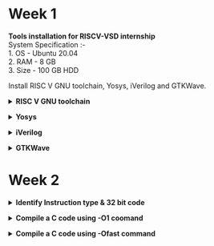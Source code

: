 # Week 1
**Tools installation for RISCV-VSD internship**  
System Specification :-   
    1. OS - Ubuntu 20.04  
    2. RAM - 8 GB  
    3. Size - 100 GB HDD  

Install RISC V GNU toolchain, Yosys, iVerilog and GTKWave.  
**<details><summary> RISC V GNU toolchain </summary>**  
1. Install dependencies needed to build the toolchain.  
`sudo apt-get install autoconf automake autotools-dev curl python3 python3-pip libmpc-dev libmpfr-dev libgmp-dev gawk build-essential bison flex texinfo gperf libtool patchutils bc zlib1g-dev libexpat-dev ninja-build git cmake libglib2.0-dev`
2. Git clone the repository.  
`cd riscv-multilib/`  
`git clone https://github.com/riscv/riscv-gnu-toolchain`
4. Create a directory for Newlib and multilib installation.  
`mkdir riscv`  
`./configure --prefix=/home/paras/riscv-multilib/riscv --enable-multilib`  
5. Then `make` and wait till everything installs.  
6. Then add `export PATH="/home/paras/riscv-multilib/riscv/bin:$PATH"` in `.bashrc` file.  
7. Source file `source ~/.bashrc`.  
8. To check whether riscv gnu is installed with multilib, enter this in terminal.  
`riscv64-unknown-elf-gcc -print-multi-lib`  
![multilib](https://github.com/parasdhekale/RISCV-VSD/assets/71093755/c670da6b-7c52-4de6-bd89-111092c07db6)

</details>

**<details><summary> Yosys </summary>**  
</details>

**<details><summary> iVerilog </summary>**  
</details>

**<details><summary> GTKWave </summary>**  
</details>


# Week 2  
**<details><summary> Identify Instruction type & 32 bit code</summary>**  
Instruction 1: add r6, r2, r1  
Type: R-type  
Syntax: add rd,rs1,rs2  
32 bit code : 0000000 r1 r2 000 r6 0110011  

Instruction 2: sub r7, r1, r2  
Type: R-type    
Syntax: sub rd,rs1,rs2      
32 bit code : 0100000 r2 r1 000 r7 0110011  

Instruction 3: and r8, r1, r3  
Type: R-type    
Syntax: and rd,rs1,rs2       
32 bit code : 0000000 r3 r1 111 r8 0110011        

Instruction 4: or r9, r2, r5  
Type: R-type    
Syntax: or rd,rs1,rs2        
32 bit code : 0000000 r5 r2 110 r9 0110011     

Instruction 5: xor r10, r1, r4  
Type: R-type    
Syntax: xor rd,rs1,rs2     
32 bit code : 0000000 r4 rs 100 r10 0110011    

Instruction 6: slt r11, r2, r4  
Type: R-type    
Syntax: slt rd,rs1,rs2      
32 bit code : 0000000 r4 r2 010 r11 0110011     

Instruction 7: addi r12, r4, 5  
Type: I-type   
Syntax: addi rd,rs1,imm       
32 bit code : 00000000101 r4 000 r12 0010011     

Instruction 8: sw r3, r1, 2  
Type: S-type     
Syntax: sw rs1,rs2,imm       
32 bit code : 0000000 r1 r3 010 0010 0100011     

Instruction 9: lw r13, r1, 2  
Type: I-type     
Syntax: lw rd,rs1,imm      
32 bit code : 00000000010 r1 010 r13 0000011     

Instruction 10: beq r0, r0, 15  
Type: B-type     
Syntax: beq rs1,rs2,imm      
32 bit code : 0000000 r0 r0 000 11110 1100011    

Instruction 12: bne r0, r1, 20  
Type:  B-type   
Syntax: bne rs1,rs2,imm      
32 bit code : 0000001 r1 r0 001 01000 1100011       

Instruction 14: sll r15, r1, r2(2)  
Type: R-type     
Syntax: sll rd,rs1,rs2     
32 bit code : 0000000 r2 r1 001 r15 0110011       

Instruction 15: srl r16, r14, r2(2)  
Type: R-type    
Syntax: sr1 rd,rs1,rs2     
32 bit code : 0000000 r2 r14 101 r16 0110011  

</details>



**<details><summary> Compile a C code using -O1 coomand</summary>**  
Write a sample C code and compile it using gcc.  
![c code](https://github.com/parasdhekale/RISCV-VSD/assets/71093755/492b3881-a40f-4161-a37b-e43f583f2fb2)

Now compile same using riscv gnu toolchain.  
`riscv64-unknown-elf-gcc -O1 -mabi=lp64 -march=rv64imac -o sum1ton.o sum1ton.c`   

View the obj file using `riscv64-unknown-elf-objdump -d sum1ton.o | less`      
![obj file](https://github.com/parasdhekale/RISCV-VSD/assets/71093755/93c2de46-02d5-4db9-a72e-be607f89d59a)  

</details>

**<details><summary> Compile a C code using -Ofast command</summary>**  
Now compile using riscv gnu toolchain.  
`riscv64-unknown-elf-gcc -Ofast -o sum1ton.o sum1ton.c`     

View the obj file using `riscv64-unknown-elf-objdump -d sum1ton.o | less`      
![obj file spike](https://github.com/parasdhekale/RISCV-VSD/assets/71093755/ae328ecc-e3a8-4e54-97cb-e7afad1905b4)


</details>

